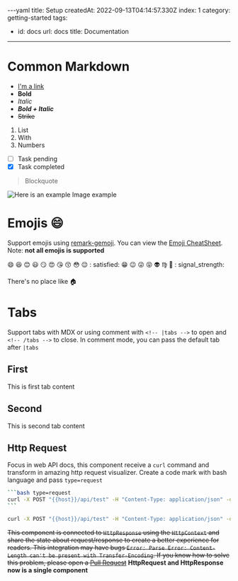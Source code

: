 ---yaml
title: Setup
createdAt: 2022-09-13T04:14:57.330Z
index: 1
category: getting-started
tags:

- id: docs
  url: docs
  title: Documentation

---

# Common Markdown

- [I'm a link](https://github.com/g4rcez)
- **Bold**
- *Italic*
- ***Bold + Italic***
- ~~Strike~~

1. List
2. With
3. Numbers

- [ ] Task pending
- [x] Task completed

> Blockquote

![Here is an example](https://via.placeholder.com/150)
Image example

# Emojis :smile:

Support emojis using [remark-gemoji](https://github.com/remarkjs/remark-gemoji). You can view
the [Emoji CheatSheet](https://www.webfx.com/tools/emoji-cheat-sheet/). Note: **not all emojis is supported**

:smile: :laughing: :blush: :smiley: :smirk: :heart_eyes: :kissing_heart: :kissing_closed_eyes: :flushed: :relieved: :
satisfied: :grin: :wink: :stuck_out_tongue_winking_eye: :stuck_out_tongue_closed_eyes: :alien: :virgo: :ghost: :
signal_strength:

There's no place like :house:

# Tabs

Support tabs with MDX or using comment with `<!-- |tabs -->` to open and `<!-- /tabs -->` to close. In comment mode, you
can pass the default tab after `|tabs`

<!-- |tabs second -->

## First

This is first tab content

## Second

This is second tab content

<!-- /tabs -->

## Http Request

Focus in web API docs, this component receive a `curl` command and transform in amazing http request visualizer. Create
a code mark with bash language and pass `type=request`

````bash
```bash type=request
curl -X POST "{{host}}/api/test" -H "Content-Type: application/json" -d '{"email":"write@me.com"}'
```
````

```bash type=request
curl -X POST "{{host}}/api/test" -H "Content-Type: application/json" -d '{"email":"write@me.com"}'
```

~~This component is connected to `HttpResponse` using the `HttpContext` and share the state about request/response to
create a better experience for readers. This integration may have
bugs `Error: Parse Error: Content-Length can't be present with Transfer-Encoding`. If you know how to solve this
problem, please open a [Pull Request](https://github.com/g4rcez/writeme/pulls)~~
**HttpRequest and HttpResponse now is a single component**


<Playground />
